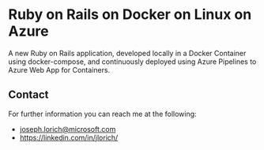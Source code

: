 # Ruby on Rails on Docker on Linux on Azure

A new Ruby on Rails application, developed locally in a Docker Container using docker-compose, and continuously deployed using Azure Pipelines to Azure Web App for Containers.

## Contact
For further information you can reach me at the following:
 - joseph.lorich@microsoft.com
 - https://linkedin.com/in/jlorich/
